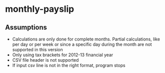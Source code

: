 # monthly-payslip


## Assumptions

- Calculations are only done for complete months. Partial calculations, like per day or per week or since a specific day during the month are not supported in this version
- Only using tax brackets for 2012-13 financial year
- CSV file header is not supported
- If input csv line is not in the right format, program stops

